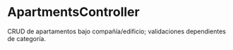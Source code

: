 # ApartmentsController

CRUD de apartamentos bajo compañía/edificio; validaciones dependientes de categoría.
